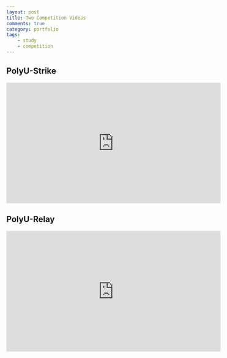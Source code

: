 ```yaml
---
layout: post
title: Two Competition Videos
comments: true
category: portfolio
tags:
    - study
    - competition
---
```

## PolyU-Strike  
<iframe width="560" height="315" src="https://www.youtube.com/embed/ZK2kLsNICog?list=PLExhUFMJ8R20t3anCNDYLnFilz3u3lc0S" frameborder="0" allowfullscreen></iframe>                                                                                                                                                          

## PolyU-Relay  
<iframe width="560" height="315" src="https://www.youtube.com/embed/HxN0oafNmzw" frameborder="0" allowfullscreen></iframe>

